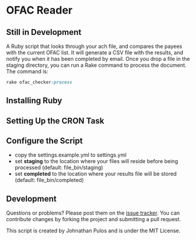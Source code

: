 # OFAC Reader
## Still in Development

A Ruby script that looks through your ach file, and compares the payees with the current OFAC list.  It will generate a CSV file with the results, and notify you when it has been completed by email.  Once you drop a file in the staging directory,  you can run a Rake command to process the document.  The command is:

```ruby
rake ofac_checker:process
```

## Installing Ruby

## Setting Up the CRON Task

## Configure the Script

* copy the settings.example.yml to settings.yml
* set **staging** to the location where your files will reside before being processed (default: file_bin/staging)
* set **completed** to the location where your results file will be stored (default: file_bin/completed)


## Development

Questions or problems? Please post them on the [issue tracker](). You can contribute changes by forking the project and submitting a pull request.

This script is created by Johnathan Pulos and is under the MIT License.
